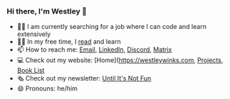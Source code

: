 ### Hi there, I'm Westley 👋
- 🧑‍🏭 I am currently searching for a job where I can code and learn extensively
- 🧑‍🎓 In my free time, I [read](https://westleywinks.com/books) and learn
- 📫 How to reach me: [Email](mailto://westleywinks@protonmail.com), [LinkedIn](https://www.linkedin.com/in/westley-winks/), [Discord](https://discordapp.com/users/664662599207485461), [Matrix](https://matrix.to/#/@westley-winks:matrix.org)
- 💻 Check out my website: [Home](https://westleywinks.com, [Projects](https://westleywinks.com/projects), [Book List](https://westleywinks.com/books)
- 🗞 Check out my newsletter: [Until It's Not Fun](https://untilitsnotfun.com)
- 😄 Pronouns: he/him

<!--
**Westley-Winks/Westley-Winks** is a ✨ _special_ ✨ repository because its `README.md` (this file) appears on your GitHub profile.

Here are some ideas to get you started:

- 🌱 I’m currently learning ...
- 👯 I’m looking to collaborate on ...
- 🤔 I’m looking for help with ...
- 💬 Ask me about ...
- ⚡ Fun fact: ...
-->
